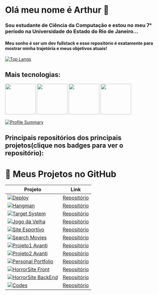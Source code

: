# Olá meu nome é Arthur 👋 
### Sou estudante de Ciência da Computação e estou no meu 7° período na Universidade do Estado do Rio de Janeiro...

#### Meu sonho é ser um dev fullstack e esse repositório é exatamente para mostrar minha trajetória e meus objetivos atuais!

[![Top Langs](https://github-readme-stats.vercel.app/api/top-langs/?username=Jimmy2202&layout=donut&langs_count=7)](https://github.com/Jimmy2202/github-readme-stats)

## Mais tecnologias:
<img src="https://i.imgur.com/5ZDfJNg.png" width="100" heigth="100"></img>
<img src="https://i.imgur.com/a0c1jMS.png" width="100" heigth="100"></img>
<img src="https://i.imgur.com/rtjYk6K.png" width="100" heigth="100"></img>
<img src="https://i.imgur.com/sz8A7eY.png" width="100" heigth="100"></img>

[![Profile Summary](https://github-profile-summary-cards.vercel.app/api/cards/profile-details?username=Jimmy2202&theme=github_dark)](https://profile-summary-for-github.com/user/Jimmy2202)

## Principais repositórios dos principais projetos(clique nos badges para ver o repositório):

# 🎯 Meus Projetos no GitHub

| Projeto         | Link |
|-----------------|------|
| [![Deploy](https://img.shields.io/badge/Desafio%20Tasken-red)](https://jimmy2202.github.io/Desafio-Tasken/) | [Repositório](https://github.com/Jimmy2202/Desafio-Tasken) |
| [![Hangman](https://img.shields.io/badge/Hangman-orange)](https://github.com/Jimmy2202/hangman) | [Repositório](https://github.com/Jimmy2202/hangman) |
| [![Target System](https://img.shields.io/badge/Target%20System-yellow)](https://github.com/Jimmy2202/TargetSystem) | [Repositório](https://github.com/Jimmy2202/TargetSystem) |
| [![Jogo da Velha](https://img.shields.io/badge/Jogo%20da%20Velha-green)](https://github.com/Jimmy2202/Jogo-da-Velha) | [Repositório](https://github.com/Jimmy2202/Jogo-da-Velha) |
| [![Site Esportivo](https://img.shields.io/badge/Site%20Esportivo-blue)](https://github.com/Jimmy2202/Site-Esportivo) | [Repositório](https://github.com/Jimmy2202/Site-Esportivo) |
| [![Search Movies](https://img.shields.io/badge/Search%20Movies-cyan)](https://github.com/Jimmy2202/Search-Movies) | [Repositório](https://github.com/Jimmy2202/Search-Movies) |
| [![Projeto1 Avanti](https://img.shields.io/badge/Projeto1%20Avanti-purple)](https://github.com/Jimmy2202/Projeto1-Avanti) | [Repositório](https://github.com/Jimmy2202/Projeto1-Avanti) |
| [![Projeto2 Avanti](https://img.shields.io/badge/Projeto2%20Avanti-pink)](https://github.com/Jimmy2202/Projeto2-Avanti-Github) | [Repositório](https://github.com/Jimmy2202/Projeto2-Avanti-Github) |
| [![Personal Portfolio](https://img.shields.io/badge/Personal%20Portfolio-gold)](https://github.com/Jimmy2202/Personal-Portfolio) | [Repositório](https://github.com/Jimmy2202/Personal-Portfolio) |
| [![HorrorSite Front](https://img.shields.io/badge/HorrorSite%20Front-teal)](https://github.com/Jimmy2202/HorrorSiteFront) | [Repositório](https://github.com/Jimmy2202/HorrorSiteFront) |
| [![HorrorSite BackEnd](https://img.shields.io/badge/HorrorSite%20BackEnd-silver)](https://github.com/Jimmy2202/HorrorSiteBackEnd) | [Repositório](https://github.com/Jimmy2202/HorrorSiteBackEnd) |
| [![Codes](https://img.shields.io/badge/Codes-limegreen)](https://github.com/Jimmy2202/Codes) | [Repositório](https://github.com/Jimmy2202/Codes) |


<!--
**Jimmy2202/Jimmy2202** is a ✨ _special_ ✨ repository because its `README.md` (this file) appears on your GitHub profile.

Here are some ideas to get you started:

- 🔭 I’m currently working on ...
- 🌱 I’m currently learning ...
- 👯 I’m looking to collaborate on ...
- 🤔 I’m looking for help with ...
- 💬 Ask me about ...
- 📫 How to reach me: ...
- 😄 Pronouns: ...
- ⚡ Fun fact: ...
-->
